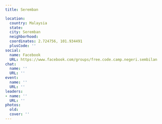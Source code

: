 ```yaml
---
title: Seremban

location:
  country: Malaysia
  state: 
  city: Seremban
  neighborhood: 
  coordinates: 2.724756, 101.934491
  plusCode: ''
social:
  name: Facebook
  URL: https://www.facebook.com/groups/free.code.camp.negeri.sembilan
chat:
  name: ''
  URL: ''
event:
  name: ''
  URL: ''
leaders:
- name: ''
  URL: ''
photos:
  old: 
  cover: ''
---
```

